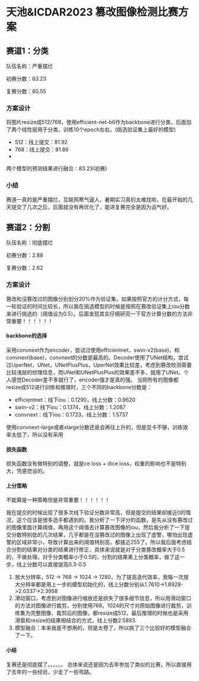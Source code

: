 # 天池&ICDAR2023 篡改图像检测比赛方案

## 赛道1：分类
队伍名称：严重摆烂

初赛分数：83.23

复赛分数：80.55


### 方案设计
将图片resize成512/768，使用efficient-net-b6作为backbone进行分类，后面加了两个线性层用于分类，训练10个epoch左右，(挑选验证集上最好的模型)
- 512：线上提交：81.92
- 768：线上提交：81.89
- 
两个模型的预测结果进行融合：83.23(初赛)

### 小结
赛道一真的是严重摆烂，互联网寒气逼人，暑期实习真的太难找啦，在最开始的几天提交了几次之后，后面就没有再优化了，能进复赛完全是因为运气好。


## 赛道2：分割
队伍名称：彻底摆烂

初赛分数：2.88

复赛分数：2.62

### 方案设计
篡改和没篡改过的图像分别划分20%作为验证集，如果按照官方的计分方式，每一轮验证的时间比较长，所以我在挑选模型的时候是按照在篡改验证集上iou分数来进行挑选的（阈值设为0.5）。后面发现其实仔细研究一下官方计算分数的方法非常重要！！！！！！

#### backbone的选择
采用convnext作为encoder，尝试过使用efficientnet，swin-v2(base)，和convnext(base)，convnext的分数是最高的。Decoder使用了UNet结构，尝试过UperNet，UNet，UNetPlusPlus，UperNet效果比较差，考虑到篡改检测需要比较浅层的纹理信息，而UNet和UNetPlusPlus的效果差不多，就用了UNet。个人感觉Decoder差不多就行了，encoder强才是真的强。
当把所有的图像都resize成512进行训练和推理时，三个不同的backbone分数是：
- efficientnet：线下iou：0.1290，线上分数：0.9620
- swin-v2：线下iou：0.1374，线上分数：1.2087
- convnext：线下iou：0.1723，线上分数：1.5737

使用convnext-large或者xlarge分数还是会再往上升的，但是显卡不够，训练效率太低了，所以没有采用

#### 损失函数
损失函数没有做特别的调整，就是ce loss + dice loss，权重的影响也不是特别大，凭感觉设的。

#### 上分策略
不能算是一种策略但是非常重要！！！！！！

我在提交的时候出现了很多次线下验证分数非常高，但是提交的结果却接近0的情况，这个应该是很多选手都遇到的。我分析了一下评分的函数，是先从没有篡改过的图像里面计算阈值，再用这个阈值去计算篡改图像的iou，然后我分析了一下提交分数特别低的几次结果，几乎都是在没篡改过的图像上出现了虚警，哪怕出现虚警的区域非常小，导致计算出来的阈值特别高，都接近255了。所以我后面考虑结合分割的结果对分类的结果进行修正，具体来说就是对于分类篡改概率大于0.5的，不做处理，对于分类概率小于0.5的，分割的结果乘上分类概率，做了这一步，线上分数可以直接提高0.3-0.5
1. 放大分辨率，512 -> 768 -> 1024 -> 1280，为了提高迭代效率，我每一次放大分辨率都是用上一步的模型初始化的，线上分数分别从1.7610->1.8928->2.0337->2.3958
2. 滑动窗口，考虑到对图像进行缩放还是损失了很多细节信息，所以用滑动窗口的方法对图像进行裁剪，分别使用768，1024的尺寸对原始图像进行裁剪，训练集为完整图像、裁剪后的图像，都resize成512，最后推理的时候也是采用滑窗和resize的结果相结合的方式，线上分数2.5893.
3. 模型融合：本来我是不想用的，但是太卷了，所以挑了三个比较好的模型融合了一下。

#### 小结
复赛还是彻底摆了。。。。。。
总体来说还是因为去年参加了类似的比赛，所以直接用了去年的一些经验，少走了一些弯路。
